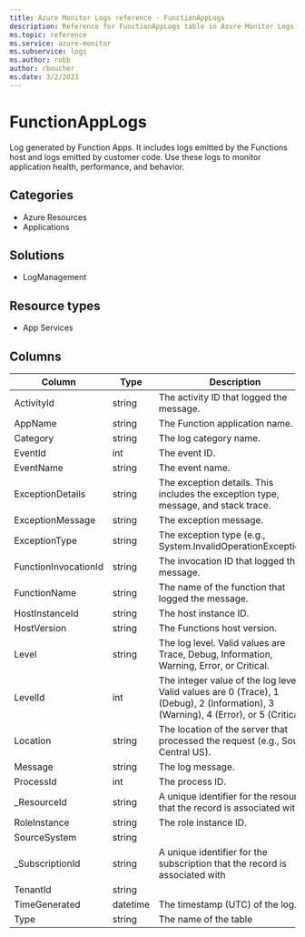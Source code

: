 ```yaml
---
title: Azure Monitor Logs reference - FunctionAppLogs
description: Reference for FunctionAppLogs table in Azure Monitor Logs.
ms.topic: reference
ms.service: azure-monitor
ms.subservice: logs
ms.author: robb
author: rboucher
ms.date: 3/2/2023
---
```


# FunctionAppLogs

 Log generated by Function Apps. It includes logs emitted by the Functions host and logs emitted by customer code. Use these logs to monitor application health, performance, and behavior.

## Categories

- Azure Resources
- Applications
## Solutions

- LogManagement
## Resource types

- App Services




## Columns

| Column | Type | Description |
| --- | --- | --- |
| ActivityId | string | The activity ID that logged the message. |
| AppName | string | The Function application name. |
| Category | string | The log category name. |
| EventId | int | The event ID. |
| EventName | string | The event name. |
| ExceptionDetails | string | The exception details. This includes the exception type, message, and stack trace. |
| ExceptionMessage | string | The exception message. |
| ExceptionType | string | The exception type (e.g., System.InvalidOperationException). |
| FunctionInvocationId | string | The invocation ID that logged the message. |
| FunctionName | string | The name of the function that logged the message. |
| HostInstanceId | string | The host instance ID. |
| HostVersion | string | The Functions host version. |
| Level | string | The log level. Valid values are Trace, Debug, Information, Warning, Error, or Critical. |
| LevelId | int | The integer value of the log level. Valid values are 0 (Trace), 1 (Debug), 2 (Information), 3 (Warning), 4 (Error), or 5 (Critical). |
| Location | string | The location of the server that processed the request (e.g., South Central US). |
| Message | string | The log message. |
| ProcessId | int | The process ID. |
| _ResourceId | string | A unique identifier for the resource that the record is associated with |
| RoleInstance | string | The role instance ID. |
| SourceSystem | string |  |
| _SubscriptionId | string | A unique identifier for the subscription that the record is associated with |
| TenantId | string |  |
| TimeGenerated | datetime | The timestamp (UTC) of the log. |
| Type | string | The name of the table |
